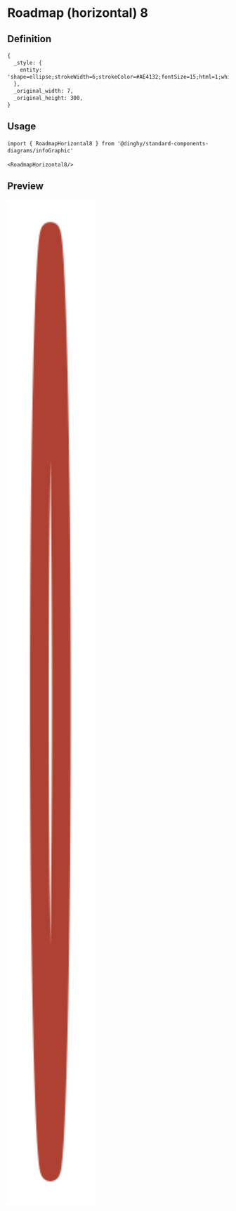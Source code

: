 # Roadmap (horizontal) 8

## Definition

```
{
  _style: { 
    entity: 'shape=ellipse;strokeWidth=6;strokeColor=#AE4132;fontSize=15;html=1;whiteSpace=wrap;fontStyle=1;fontColor=#AE4132;',
  },
  _original_width: 7,
  _original_height: 300,
}
```

## Usage

```
import { RoadmapHorizontal8 } from '@dinghy/standard-components-diagrams/infoGraphic'

<RoadmapHorizontal8/>
```

## Preview

<img src="./roadmap-horizontal-8.png" width="200"/>
